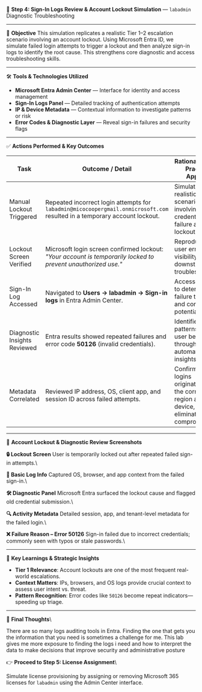🔐 **Step 4: Sign-In Logs Review & Account Lockout Simulation** — `labadmin` Diagnostic Troubleshooting

---

🌟 **Objective**
This simulation replicates a realistic Tier 1–2 escalation scenario involving an account lockout. Using Microsoft Entra ID, we simulate failed login attempts to trigger a lockout and then analyze sign-in logs to identify the root cause. This strengthens core diagnostic and access troubleshooting skills.

---

🛠️ **Tools & Technologies Utilized**

* **Microsoft Entra Admin Center** — Interface for identity and access management
* **Sign-In Logs Panel** — Detailed tracking of authentication attempts
* **IP & Device Metadata** — Contextual information to investigate patterns or risk
* **Error Codes & Diagnostic Layer** — Reveal sign-in failures and security flags

---

✅ **Actions Performed & Key Outcomes**

| **Task**                     | **Outcome / Detail**                                                                                                      | **Rationale / Best Practice Applied**                                                   |
| ---------------------------- | ------------------------------------------------------------------------------------------------------------------------- | --------------------------------------------------------------------------------------- |
| Manual Lockout Triggered     | Repeated incorrect login attempts for `labadmin@micocoopergmail.onmicrosoft.com` resulted in a temporary account lockout. | Simulated a realistic Tier 1 scenario involving credential failure and lockout.         |
| Lockout Screen Verified      | Microsoft login screen confirmed lockout: *"Your account is temporarily locked to prevent unauthorized use."*             | Reproduced user error for visibility and downstream troubleshooting.                    |
| Sign-In Log Accessed         | Navigated to **Users → labadmin → Sign-in logs** in Entra Admin Center.                                                   | Accessed logs to determine failure timeline and correlate potential risk.               |
| Diagnostic Insights Reviewed | Entra results showed repeated failures and error code **50126** (invalid credentials).                                    | Identified error patterns and user behavior through automated insights.                 |
| Metadata Correlated          | Reviewed IP address, OS, client app, and session ID across failed attempts.                                               | Confirmed logins originated from the correct region and device, eliminating compromise. |

---

📸 **Account Lockout & Diagnostic Review Screenshots**

**🔒 Lockout Screen**
User is temporarily locked out after repeated failed sign-in attempts.\\

**🧾 Basic Log Info**
Captured OS, browser, and app context from the failed sign-in.\\

**🛠️ Diagnostic Panel**
Microsoft Entra surfaced the lockout cause and flagged old credential submission.\\

**🔍 Activity Metadata**
Detailed session, app, and tenant-level metadata for the failed login.\\

**❌ Failure Reason – Error 50126**
Sign-in failed due to incorrect credentials; commonly seen with typos or stale passwords.\\

---

💠 **Key Learnings & Strategic Insights**

* **Tier 1 Relevance**: Account lockouts are one of the most frequent real-world escalations.
* **Context Matters**: IPs, browsers, and OS logs provide crucial context to assess user intent vs. threat.
* **Pattern Recognition**: Error codes like `50126` become repeat indicators—speeding up triage.

---

🧠 **Final Thoughts**\\

There are so many logs auditing tools in Entra. Finding the one that gets you the information that you need is sometimes a challenge for me. This lab gives me more exposure to finding the logs i need and how to interpret the data to make decisions that improve security and administrative posture

👉 **Proceed to Step 5: License Assignment**\\

Simulate license provisioning by assigning or removing Microsoft 365 licenses for `labadmin` using the Admin Center interface.
